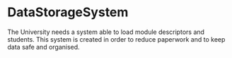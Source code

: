 # DataStorageSystem
The University needs a system able to load module descriptors and students. This system is created in order to reduce paperwork and to keep data safe and organised.
